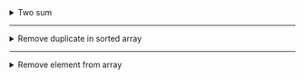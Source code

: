 <details>
    <summary>Two sum</summary>

  <details>
    <summary>Given an array of integers nums and an integer target, return indices of the two numbers such that they add up to target.</summary>
  </details>

  <details>
    <summary>Logic</summary>

```python
   # Two loops:  
   #        # Time: O(n^2) Space:O(1)

   # With Map:
   #        # Time: O(n) Space:O(n)
```
  </details>

  <details>
    <summary>Code</summary>

```python

# Time: O(n^2) Space:O(1)
def two_sum_brute_force(nums: list[int], sum : int) -> list[int]:
    ret = []
    
    for i in range(len(nums)):
        remain = sum - nums[i]
        for k in range(len(nums)):
            if i!=k and nums[k] == remain:
                return [i,k]    

# Time: O(n) Space:O(n)
def two_sum_with_map(nums: list[int], sum : int) -> list[int]:
    map = {}
    
    for i in range(len(nums)):
        remain = sum - nums[i]
        # check in map
        if  remain in map:
            return [map[remain], i]
        map[nums[i]] = i
    return None

print(two_sum_brute_force([2,7,11,15], 9))
print(two_sum_brute_force([3,2,4], 6))

print('----------------')
print(two_sum_with_map([2,7,11,15], 9))
print(two_sum_with_map([3,2,4], 6))

```
  </details>
</details>

____

<details>
  <summary>Remove duplicate in sorted array</summary>

  <details>
      <summary>Logic</summary>
  </details>

```python
# remove duplicate in sorted array
# [0,0,1]  -> [0,1,_]

# Logic
# prev = first element
# [0,0,0,1,2]
# 2 indices , i,j
# keep moving j till num[i] != num[j]
# copy j to i+
# move i
# repeat

# [0,0,0,1,2]
# i =0 , j =3
# [0,1,0,1,2]
# [0,1,2,1,2]

# [1,2,3]
# i=0, j=1
```
  <details>
      <summary>Code</summary>

```python
def remove_duplicate_in_sort(nums : list[int]) -> int:
    cur = nums[0]
    
    i=0
    size = 1
    for j in range(1,len(nums)):
        if nums[j] != nums[i]: 
            i += 1
            nums[i] = nums[j]
            size += 1
            
    print(nums)
    return size            
            

print(remove_duplicate_in_sort([0,0,0,1,2]))
print(remove_duplicate_in_sort([0,0,1,1,1]))


```
  </details>


</details>

___

<details>
  <summary>Remove element from array</summary>

  <details>
    <summary>Logic</summary>

```python
# Logic
#   Strategy1: Overwrite the matching element with non matching element at the right.
#   if not matching copy
#       [1,2,3,4,4,4,5,6]  element:4
#       [1,2,3,]   i:6   
#       [1,2,3,5]
#       [1,2,3,5,6]
#   
#   Strategy 2: Moving from beging and ending and swapping elements with matching and non matching technique
#   keep moving i till it matches with element
#   keep moving j till it does not match with element
#   swap
#   [3,3,2,2,3] i:0 j:5
#   [3,3,2,2,3] i:0 j:4  swap : [2,3,2,3,3] : move i till it maches, move j till it does not match
#   [2,3,2,3,3] i:1 j:2  swatp: [2,2,3,3,3] : 
#   once i  crosses j, we are done.

```
  </details>

  <details>
    <summary>Code</summary>

```python
# https://walkccc.me/LeetCode/problems/0027/#__tabbed_1_3
def remove_element2(nums: list[int], val: int) -> int:
    i = 0

    for num in nums:
      if num != val:
        nums[i] = num
        i += 1

    return i

def remove_element(nums : list[int], element : int) -> int:
    
    i=0; j=len(nums)-1
    
    num_swaps = 0
    while i<j:
        while i<len(nums) and nums[i] != element:
            i += 1
        while j>0 and nums[j] == element:
            j -= 1
        # swap
        
        if i<len(nums) and j>0:
            temp = nums[j]
            nums[j] = nums[i]
            nums[i] = temp
        
        i+=1
        j-=1

    return i
            
def test_remove(nums : list[int], element : int):
    print(f'{nums}  : {element}')
    print('---------------')
    ret = remove_element2(nums,element)
    print(nums[:ret])
    print('____________________')

test_remove([3,3,3,2,2,2], 3)
test_remove([3,3,3,3,3,3],3)
test_remove([3,3,3,2,2,2], 5)
test_remove([1,2,3,4,5,10,10, 6,7,8,9], 10)

```
  </details>

</details>